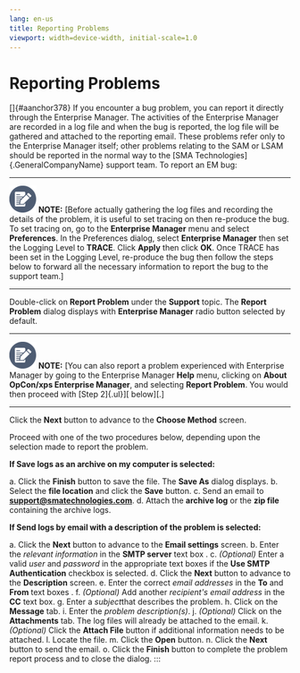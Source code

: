 ```yaml
---
lang: en-us
title: Reporting Problems
viewport: width=device-width, initial-scale=1.0
---
```


# Reporting Problems

[]{#aanchor378} If you encounter a bug problem, you can report it directly through the Enterprise Manager. The activities of the
Enterprise Manager are recorded in a log file and when the bug is
reported, the log file will be gathered and attached to the reporting
email. These problems refer only to the Enterprise Manager itself; other
problems relating to the SAM or LSAM should be reported in the normal
way to the [SMA Technologies]{.GeneralCompanyName} support team. 
To report an EM bug:

  -------------------------------------------------------------------------------------------------------------------------------- --------------------------------------------------------------------------------------------------------------------------------------------------------------------------------------------------------------------------------------------------------------------------------------------------------------------------------------------------------------------------------------------------------------------------------------------------------------------------------------------------------------------------------------------------------------------------
  ![White pencil/paper icon on gray circular background](../../../Resources/Images/note-icon(48x48).png "Note icon")   **NOTE:** [Before actually gathering the log files and recording the details of the problem, it is useful to set tracing on then re-produce the bug. To set tracing on, go to the **Enterprise Manager** menu and select **Preferences**. In the Preferences dialog, select **Enterprise Manager** then set the Logging Level to **TRACE**. Click **Apply** then click **OK**. Once TRACE has been set in the Logging Level, re-produce the bug then follow the steps below to forward all the necessary information to report the bug to the support team.]
  -------------------------------------------------------------------------------------------------------------------------------- --------------------------------------------------------------------------------------------------------------------------------------------------------------------------------------------------------------------------------------------------------------------------------------------------------------------------------------------------------------------------------------------------------------------------------------------------------------------------------------------------------------------------------------------------------------------------

Double-click on **Report Problem** under the **Support** topic. The
**Report Problem** dialog displays with **Enterprise Manager** radio
button selected by default.

  -------------------------------------------------------------------------------------------------------------------------------- ----------------------------------------------------------------------------------------------------------------------------------------------------------------------------------------------------------------------------------------------------------------------------------------------------------------
  ![White pencil/paper icon on gray circular background](../../../Resources/Images/note-icon(48x48).png "Note icon")   **NOTE:** [You can also report a problem experienced with Enterprise Manager by going to the Enterprise Manager **Help** menu, clicking on **About OpCon/xps Enterprise Manager**, and selecting **Report Problem**. You would then proceed with [Step 2]{.ul}][ below][.]
  -------------------------------------------------------------------------------------------------------------------------------- ----------------------------------------------------------------------------------------------------------------------------------------------------------------------------------------------------------------------------------------------------------------------------------------------------------------

Click the **Next** button to advance to the **Choose Method** screen.

Proceed with one of the two procedures below, depending upon the
selection made to report the problem.

**If Save logs as an archive on my computer is selected:**

a.  Click the **Finish** button to save the file. The **Save As** dialog
    displays.
b.  Select the **file location** and click the **Save** button.
c.  Send an email to **<support@smatechnologies.com>**.
d.  Attach the **archive log** or the **zip file** containing the
    archive logs.

**If Send logs by email with a description of the problem is selected:**

a.  Click the **Next** button to advance to the **Email settings**
    screen.
b.  Enter the *relevant information* in the **SMTP server** text box .
c.  *(Optional)* Enter a valid *user* and *password* in
    the appropriate text boxes if the **Use SMTP Authentication**
    checkbox is selected.
d.  Click the **Next** button to advance to the **Description** screen.
e.  Enter the correct *email addresses* in the **To** and **From** text
    boxes .
f.  *(Optional)* Add another *recipient\'s email
    address* in the **CC** text box.
g.  Enter a *subject*that describes the problem.
h.  Click on the **Message** tab.
i.  Enter the *problem description(s)*.
j.  *(Optional)* Click on the **Attachments** tab. The
    log files will already be attached to the email.
k.  *(Optional)* Click the **Attach File** button if
    additional information needs to be attached.
l.  Locate the file.
m.  Click the **Open** button.
n.  Click the **Next** button to send the email.
o.  Click the **Finish** button to complete the problem report process
    and to close the dialog.
:::

 

